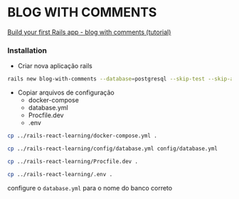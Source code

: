 # BLOG WITH COMMENTS

[Build your first Rails app - blog with comments (tutorial)](https://www.youtube.com/watch?v=wbZ6yrVxScM)

### Installation

- Criar nova aplicação rails

```sh
rails new blog-with-comments --database=postgresql --skip-test --skip-action-cable --skip-turbo-links
```

- Copiar arquivos de configuração
  - docker-compose
  - database.yml
  - Procfile.dev
  - .env

```sh
cp ../rails-react-learning/docker-compose.yml .

cp ../rails-react-learning/config/database.yml config/database.yml

cp ../rails-react-learning/Procfile.dev .

cp ../rails-react-learning/.env .
```

configure o `database.yml` para o nome do banco correto
